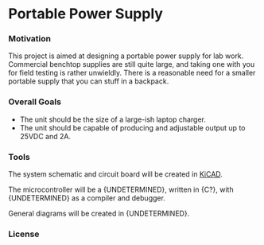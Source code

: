 <H1> Portable Power Supply </H1>


<H3> Motivation </H3>

This project is aimed at designing a portable power supply for lab work. Commercial benchtop supplies are still quite large, and taking one with you for field testing is rather unwieldly. There is a reasonable need for a smaller portable supply that you can stuff in a backpack.

<H3> Overall Goals </H3>

* The unit should be the size of a large-ish laptop charger.
* The unit should be capable of producing and adjustable output up to 25VDC and 2A.


<H3> Tools </H3>

The system schematic and circuit board will be created in [KiCAD](https://www.kicad-pcb.org).

The microcontroller will be a {UNDETERMINED}, written in {C?}, with {UNDETERMINED} as a compiler and debugger.

General diagrams will be created in {UNDETERMINED}.

<H3> License </H3>



